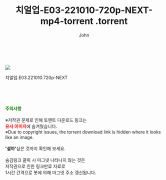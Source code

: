 ﻿---
layout: post
title:  "                   치얼업-E03-221010-720p-NEXT-mp4-torrent                .torrent"
author: John
categories: [ 드라마 ]
tags: [  ]
image: https://torrentrj57.com/uploadfile/full/74559f2cb9c2ef0460933efef604c549913df6c9.jpg 
description: "                   치얼업-E03-221010-720p-NEXT-mp4-torrent                 torrent 정보 공유"
toc: true
toc_sticky: true
---

<br>
<p><img src="https://torrentrj57.com/uploadfile/full/74559f2cb9c2ef0460933efef604c549913df6c9.jpg"/></p>
 치얼업.E03.221010.720p-NEXT  
    
<br><br><br>
<p data-ke-size="size16"><b><span style="color: green;">주의사항</span></b><br /><br />※저작권 문제로 인해 토렌트 다운로드 링크는<br /><b><span style="color: red;">유사 이미지</span></b>에 숨겨뒀습니다.<br />※Due to copyright issues, the torrent download link is hidden where it looks like an image.<br /><br /><b>'설마'</b>싶은 것까지 확인해 보세요.<br /><br />숨김링크 클릭 시 마그넷 나타나지 않는 것은<br />저작권으로 인한 링크만료 자료로<br />1시간 간격으로 봇에 의해 마그넷 주소 갱신됩니다.</p>
